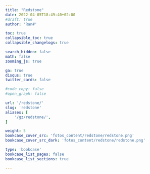 ```yaml
---
title: "Redstone"
date: 2022-04-05T18:49:40+02:00
#draft: true
author: 'Ran#'

toc: true
collapsible_toc: true
collapsible_changelogs: true

search_hidden: false
math: false
zooming_js: true

ga: true
disqus: true
twitter_cards: false

#code_copy: false
#open_graph: false

url: '/redstone/'
slug: 'redstone'
aliases: [
    '/gz/redstone/',
]

weight: 5
bookcase_cover_src: 'fotos_content/redstone/redstone.png'
bookcase_cover_src_dark: 'fotos_content/redstone/redstone.png'

type: 'bookcase'
bookcase_list_pages: false
bookcase_list_sections: true

---
```

